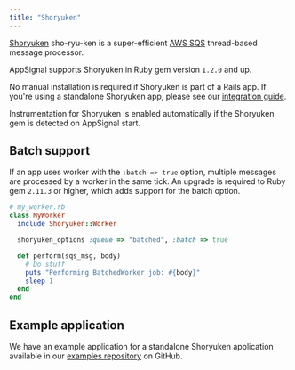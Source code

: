 ```yaml
---
title: "Shoryuken"
---
```


[Shoryuken] sho-ryu-ken is a super-efficient [AWS SQS][aws-sqs] thread-based
message
processor.

AppSignal supports Shoryuken in Ruby gem version `1.2.0` and up.

No manual installation is required if Shoryuken is part of a Rails app. If
you're using a standalone Shoryuken app, please see our [integration
guide][integration-guide].

Instrumentation for Shoryuken is enabled automatically if the Shoryuken gem is
detected on AppSignal start.

## Batch support

If an app uses worker with the `:batch => true` option, multiple messages are processed by a worker in the same tick. An upgrade is required to Ruby gem `2.11.3` or higher, which adds support for the batch option.

```ruby
# my_worker.rb
class MyWorker
  include Shoryuken::Worker

  shoryuken_options :queue => "batched", :batch => true

  def perform(sqs_msg, body)
    # Do stuff
    puts "Performing BatchedWorker job: #{body}"
    sleep 1
  end
end
```

## Example application

We have an example application for a standalone Shoryuken application available
in our [examples repository][example-app] on GitHub.

[aws-sqs]: https://aws.amazon.com/sqs/
[integration-guide]: /ruby/instrumentation/integrating-appsignal.html
[Shoryuken]: https://github.com/phstc/shoryuken
[example-app]: https://github.com/appsignal/appsignal-examples/tree/shoryuken
